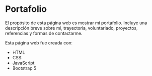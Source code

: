 # Portafolio 

El propósito de esta página web es mostrar mi portafolio. Incluye una descripción breve sobre mi, trayectoria, voluntariado, proyectos, referencias y formas de contactarme. 

Esta página web fue creada con:

* HTML
* CSS
* JavaScript 
* Bootstrap 5

